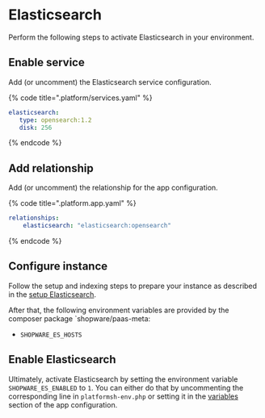 # Elasticsearch

Perform the following steps to activate Elasticsearch in your environment.

## Enable service

Add (or uncomment) the Elasticsearch service configuration.

{% code title=".platform/services.yaml" %}

```yaml
elasticsearch:
   type: opensearch:1.2
   disk: 256
```

{% endcode %}

## Add relationship

Add (or uncomment) the relationship for the app configuration.

{% code title=".platform.app.yaml" %}

```yaml
relationships:
    elasticsearch: "elasticsearch:opensearch"
```

{% endcode %}

## Configure instance

Follow the setup and indexing steps to prepare your instance as described in the [setup Elasticsearch](../../guides/hosting/infrastructure/elasticsearch/elasticsearch-setup.md#prepare-shopware-for-elasticsearch).

After that, the following environment variables are provided by the composer package `shopware/paas-meta:

* `SHOPWARE_ES_HOSTS`

## Enable Elasticsearch

Ultimately, activate Elasticsearch by setting the environment variable `SHOPWARE_ES_ENABLED` to `1`. You can either do that by uncommenting the corresponding line in `platformsh-env.php` or setting it in the [variables](./setup-template.md#variables) section of the app configuration.
